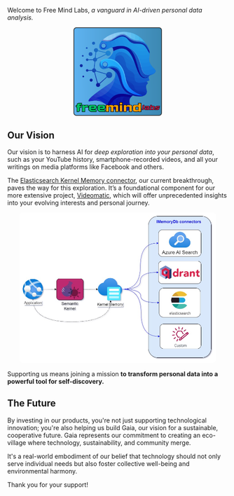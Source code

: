 Welcome to Free Mind Labs, *a vanguard in AI-driven personal data analysis.*

<div align="center">
   <img src="https://github.com/freemindlabsinc/.github/blob/main/images/FML-Logo-Square.png" width="40%" />
</div>

## Our Vision

Our vision is to harness AI for *deep exploration into your personal data*, such as your YouTube history, smartphone-recorded videos, and all your writings on media platforms like Facebook and others.

The [Elasticsearch Kernel Memory connector](https://github.com/freemindlabsinc/FreeMindLabs.KernelMemory.Elasticsearch), our current breakthrough, paves the way for this exploration. It’s a foundational component for our more extensive project, [Videomatic](https://github.com/freemindlabsinc/videomatic), which will offer unprecedented insights into your evolving interests and personal journey.

<div align="center">
  <img src="https://github.com/freemindlabsinc/.github/blob/main/images/Connectors.jpg" alt="Elasticsearch IMemoryDb" style="border-radius: 8px; margin: 0 auto;" width="450px" />
</div>

Supporting us means joining a mission **to transform personal data into a powerful tool for self-discovery.**

## The Future

By investing in our products, you're not just supporting technological innovation; you're also helping us build Gaia, our vision for a sustainable, cooperative future. Gaia represents our commitment to creating an eco-village where technology, sustainability, and community merge.

It's a real-world embodiment of our belief that technology should not only serve individual needs but also foster collective well-being and environmental harmony.

Thank you for your support!
